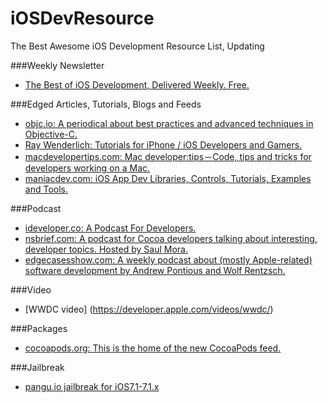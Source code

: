 iOSDevResource
==============

The Best Awesome iOS Development Resource List, Updating


###Weekly Newsletter

* [The Best of iOS Development, Delivered Weekly. Free.](https://iosdevweekly.com)

###Edged Articles, Tutorials, Blogs and Feeds

* [objc.io: A periodical about best practices and advanced techniques in Objective-C.](http://www.objc.io)
* [Ray Wenderlich: Tutorials for iPhone / iOS Developers and Gamers.](http://www.raywenderlich.com)
* [macdevelopertips.com: Mac developer:tips－Code, tips and tricks for developers working on a Mac.](http://macdevelopertips.com)
* [maniacdev.com: iOS App Dev Libraries, Controls, Tutorials, Examples and Tools.](http://maniacdev.com)

###Podcast

* [ideveloper.co: A Podcast For Developers.](http://ideveloper.co)
* [nsbrief.com: A podcast for Cocoa developers talking about interesting, developer topics. Hosted by Saul Mora.](http://nsbrief.com)
* [edgecasesshow.com: A weekly podcast about (mostly Apple-related) software development by Andrew Pontious and Wolf Rentzsch.](http://edgecasesshow.com)

###Video

* [WWDC video] (https://developer.apple.com/videos/wwdc/)

###Packages

* [cocoapods.org: This is the home of the new CocoaPods feed.](http://feeds.cocoapods.org)

###Jailbreak

* [pangu.io jailbreak for iOS7.1-7.1.x](http://pangu.io)
